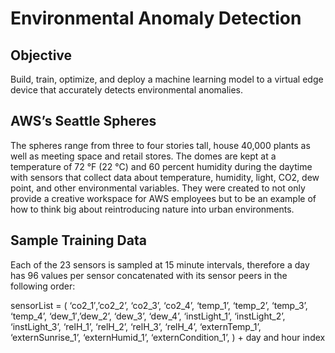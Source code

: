 # Environmental Anomaly Detection

## Objective
Build, train, optimize, and deploy a machine learning model to a virtual edge device that accurately detects environmental anomalies.

## AWS’s Seattle Spheres
The spheres range from three to four stories tall, house 40,000 plants as well as meeting space and retail stores. The domes are kept at a temperature of 72 °F (22 °C) and 60 percent humidity during the daytime with sensors that collect data about temperature, humidity, light, CO2, dew point, and other environmental variables. They were created to not only provide a creative workspace for AWS employees but to be an example of how to think big about reintroducing nature into urban environments.

## Sample Training Data
Each of the 23 sensors is sampled at 15 minute intervals, therefore a day has 96 values per sensor concatenated with its sensor peers in the following order:

sensorList = ( ‘co2_1′,’co2_2’, ‘co2_3’, ‘co2_4’,
‘temp_1’, ‘temp_2’, ‘temp_3’, ‘temp_4’,
‘dew_1′,’dew_2’, ‘dew_3’, ‘dew_4’,
‘instLight_1’, ‘instLight_2’, ‘instLight_3’,
‘relH_1’, ‘relH_2’, ‘relH_3’, ‘relH_4’,
‘externTemp_1’,
‘externSunrise_1’,
‘externHumid_1’,
‘externCondition_1’,
) + day and hour index



